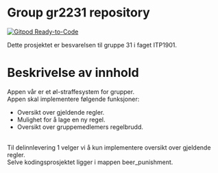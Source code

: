 # Group gr2231 repository

[![Gitpod Ready-to-Code](https://img.shields.io/badge/Gitpod-Ready--to--Code-blue?logo=gitpod)](https://gitpod.stud.ntnu.no/#https://gitlab.stud.idi.ntnu.no/it1901/groups-2022/gr2231/gr2231)

Dette prosjektet er besvarelsen til gruppe 31 i faget ITP1901.

# Beskrivelse av innhold
Appen vår er et øl-straffesystem for grupper. <br />
Appen skal implementere følgende funksjoner: 
* Oversikt over gjeldende regler. 
* Mulighet for å lage en ny regel. 
* Oversikt over gruppemedlemers regelbrudd.  

<br />
Til delinnlevering 1 velger vi å kun implementere oversikt over gjeldende regler. 
<br />
Selve kodingsprosjektet ligger i mappen beer_punishment. 